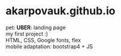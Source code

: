 # akarpovauk.github.io
pet:  **UBER**: landing page <br>
my first project :) <br>
HTML, CSS, Google fonts, flex <br>
mobile adaptation: bootstrap4 + JS

